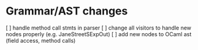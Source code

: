 # Grammar/AST changes
[ ] handle method call stmts in parser
[ ] change all visitors to handle new nodes properly (e.g. JaneStreetSExpOut)
[ ] add new nodes to OCaml ast (field access, method calls)
